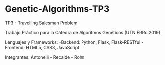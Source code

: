 # Genetic-Algorithms-TP3
TP3 - Travelling Salesman Problem

Trabajo Práctico para la Cátedra de Algoritmos Genéticos (UTN FRRo 2019)

Lenguajes y Frameworks:
-Backend: Python, Flask, Flask-RESTful
-Frontend: HTML5, CSS3, JavaScript

Integrantes: Antonelli - Recalde - Rohn
